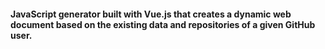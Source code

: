 #### JavaScript generator built with Vue.js that creates a dynamic web document based on the existing data and repositories of a given GitHub user.


